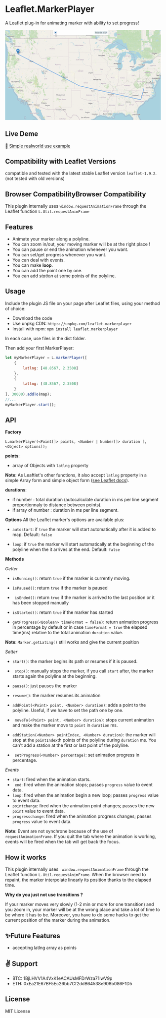 # Leaflet.MarkerPlayer
A Leaflet plug-in for animating marker with ability to set progress!

![Demo GIF](demo.gif)
## Live Deme
[🔗 Simple realworld use example](https://0n3byt3.github.io/)

## Compatibility with Leaflet Versions
compatible and tested with the latest stable Leaflet version `leaflet-1.9.2`.
(not tested with old versions)

## Browser CompatibilityBrowser Compatibility
This plugin internally uses `window.requestAnimationFrame` through the Leaflet function `L.Util.requestAnimFrame`

## Features
* Animate your marker along a polyline.
* You can zoom in/out, your moving marker will be at the right place !
* You can pause or end the animation whenever you want.
* You can set/get progress whenever you want.
* You can deal with events.
* You can make **loop**.
* You can add the point one by one.
* You can add *station* at some points of the polyline.

## Usage
Include the plugin JS file on your page after Leaflet files, using your method of choice:
* Download the code
* Use unpkg CDN: `https://unpkg.com/leaflet.markerplayer`
* Install with npm: `npm install leaflet.markerplayer`

In each case, use files in the dist folder.

Then add your first MarkerPlayer:

```javascript
let myMarkerPlayer = L.markerPlayer([
    {
        latlng: [48.8567, 2.3508]
    },
    {
        latlng: [48.8567, 2.3508]
    }
], 30000).addTo(map);
//...
myMarkerPlayer.start();
```

## API

**Factory**
```
L.markerPlayer(<Point[]> points, <Number | Number[]> duration [,<Object> options]);
```
**points**:
*   array of Objects with `latlng` property

**Note**: As Leaftlet's other functions, it also accept `latlng` property in a simple Array form and simple object form ([see Leaflet docs](http://leafletjs.com/reference.html#latlng)).

**durations**:
*   if number : total duration (autocalculate duration in ms per line segment proportionnaly to distance between points).
*   if array of number : duration in ms per line segment.



**Options**
All the Leaflet marker's options are available plus:

 - `autostart`: if `true` the marker will start automatically after it is added to map. Default: `false`

 - `loop`: if `true` the marker will start automatically at the beginning of the polyline when the it arrives at the end. Default: `false`


**Methods**

*Getter*

 - `isRunning()`: return `true` if the marker is currently moving.
 - `isPaused()`: return `true` if the marker is paused

 - ` isEnded()`: return `true` if the marker is arrived to the last position or it has been stopped manually

 - `isStarted()`: return `true` if the marker has started
 - `getProgress(<Boolean> timeFormat = false)`: return animation progress in percentage by default or in case `timeFormat = true` the elapsed time(ms) relative to the total animation `duration` value.

**Note**: ```Marker.getLatLng()``` still works and give the current position

*Setter*

 - `start()`:  the marker begins its path or resumes if it is paused.

 - ` stop()`: manually stops the marker, if you call `start` after, the marker starts again the polyline at the beginning.

 - `pause()`: just pauses the marker

 - `resume()`: the marker resumes its animation

 - `addPoint(<Point> point, <Number> duration)`: adds a point to the polyline. Useful, if we have to set the path one by one.

 - ` moveTo(<Point> point, <Number> duration)`: stops current animation and make the marker move to `point` in `duration` ms.

 - `addStation(<Number> pointIndex, <Number> duration)`: the marker will stop at the `pointIndex`th points of the polyline during `duration` ms. You can't add a station at the first or last point of the polyline.

 - ` setProgress(<Number> percentage)`: set animation progress in percentage.

*Events*

 - `start`: fired when the animation starts.
 - ` end`: fired when the animation stops; passes `progress` value to  event data.
 - `loop`: fired when the animation begin a new loop; passes `progress` value to  event data.
 - `pointchange`: fired when the animation point changes; passes the new `point` value to  event data.
 - `progresschange`: fired when the animation progress changes; passes `progress` value to  event data.

**Note**: Event are not synchrone because of the use of ```requestAnimationFrame```.  If you quit the tab where the animation is working, events will be fired when the tab will get back the focus.

## How it works
This plugin internally uses ``` window.requestAnimationFrame``` through the Leaflet function ```L.Util.requestAnimFrame```. When the browser need to repaint, the marker interpolate linearly its position thanks to the elapsed time.

**Why do you just not use transitions ?**

If your marker moves very slowly (1-2 min or more for one transition) and you zoom in, your marker will be at the wrong place and take a lot of time to be where it has to be. Moreover, you have to do some hacks to get the current position of the marker during the animation.



## ✨Future Features
 - accepting latlng array as points

## ✌ Support
 - BTC: 1BjLHVV1A4VxK1eACAUsMFDrWza71iwV9p
 - ETH: 0xEa21E67BF5Ec26bb7Cf2ddB64538e908b086F1D5
 

## License
MIT License
